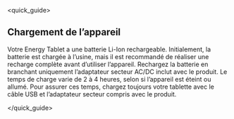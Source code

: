 <quick_guide> 

## Chargement de l’appareil

Votre Energy Tablet a une batterie Li-Ion rechargeable. Initialement, la batterie est chargée à l’usine, mais il est recommandé de réaliser une recharge complète avant d’utiliser l’appareil. Rechargez la batterie en branchant uniquement l’adaptateur secteur AC/DC inclut avec le produit. Le temps de charge varie de 2 à 4 heures, selon si l’appareil est éteint ou allumé. Pour assurer ces temps, chargez toujours votre tablette avec le câble USB et l’adaptateur secteur compris avec le produit.

</quick_guide>
